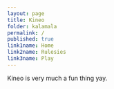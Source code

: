```yaml
---
layout: page
title: Kineo
folder: kalamala
permalink: /
published: true
link1name: Home
link2name: Rulesies
link3name: Play
---
```


Kineo is very much a fun thing yay.
